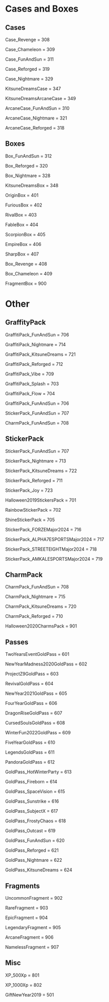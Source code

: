 # Cases and Boxes


## Cases


Case_Revenge = 308

Case_Chameleon = 309

Case_FunAndSun = 311

Case_Reforged = 319

Case_Nightmare = 329

KitsuneDreamsCase = 347

KitsuneDreamsArcaneCase = 349

ArcaneCase_FunAndSun = 310

ArcaneCase_Nightmare = 321

ArcaneCase_Reforged = 318


## Boxes


Box_FunAndSun = 312

Box_Reforged = 320

Box_Nightmare = 328

KitsuneDreamsBox = 348

OriginBox = 401

FuriousBox = 402

RivalBox = 403

FableBox = 404

ScorpionBox = 405

EmpireBox = 406

SharpBox = 407

Box_Revenge = 408

Box_Chameleon = 409

FragmentBox = 900


# Other


## GraffityPack

GraffitiPack_FunAndSun = 706

GraffitiPack_Nightmare = 714

GraffitiPack_KitsuneDreams = 721

GraffitiPack_Reforged = 712

GraffitiPack_Vibe = 709

GraffitiPack_Splash = 703

GraffitiPack_Flow = 704

GraffitiPack_FunAndSun = 706

StickerPack_FunAndSun = 707

CharmPack_FunAndSun = 708


## StickerPack


StickerPack_FunAndSun = 707

StickerPack_Nightmare = 713

StickerPack_KitsuneDreams = 722

StickerPack_Reforged = 711

StickerPack_Joy = 723

Halloween2019StickersPack = 701

RainbowStickerPack = 702

ShineStickerPack = 705

StickerPack_FORZEMajor2024 = 716

StickerPack_ALPHA7ESPORTSMajor2024 = 717

StickerPack_STREETEIGHTMajor2024 = 718

StickerPack_AMKALESPORTSMajor2024 = 719



## CharmPack


CharmPack_FunAndSun = 708

CharmPack_Nightmare = 715

CharmPack_KitsuneDreams = 720

CharmPack_Reforged = 710

Halloween2020CharmsPack = 901


## Passes


TwoYearsEventGoldPass = 601

NewYearMadness2020GoldPass = 602

ProjectZ9GoldPass = 603

RevivalGoldPass = 604

NewYear2021GoldPass = 605

FourYearGoldPass = 606

DragonRiseGoldPass = 607

CursedSoulsGoldPass = 608

WinterFun2022GoldPass = 609

FiveYearGoldPass = 610

LegendsGoldPass = 611

PandoraGoldPass = 612

GoldPass_HotWinterParty = 613

GoldPass_Fireborn = 614

GoldPass_SpaceVision = 615

GoldPass_Sunstrike = 616

GoldPass_SubjectX = 617

GoldPass_FrostyChaos = 618

GoldPass_Outcast = 619

GoldPass_FunAndSun = 620

GoldPass_Reforged = 621

GoldPass_Nightmare = 622

GoldPass_KitsuneDreams = 624



## Fragments


UncommonFragment = 902

RareFragment = 903

EpicFragment = 904

LegendaryFragment = 905

ArcaneFragment = 906

NamelessFragment = 907


## Misc


XP_500Xp = 801

XP_1000Xp = 802

GiftNewYear2019 = 501
